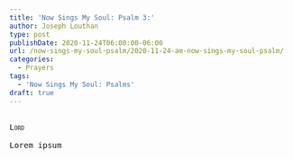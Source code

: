 ```yaml
---
title: 'Now Sings My Soul: Psalm 3:'
author: Joseph Louthan
type: post
publishDate: 2020-11-24T06:00:00-06:00
url: /now-sings-my-soul-psalm/2020-11-24-am-now-sings-my-soul-psalm/
categories:
  - Prayers
tags:
  - 'Now Sings My Soul: Psalms'
draft: true
---
```


<pre>
<div style="font-variant: small-caps;">
Lord
</div>
Lorem ipsum
</pre>
